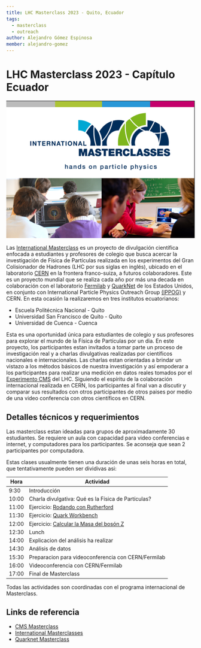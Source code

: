 ```yaml
---
title: LHC Masterclass 2023 - Quito, Ecuador
tags:
  - masterclass
  - outreach
author: Alejandro Gómez Espinosa
member: alejandro-gomez
---
```


# LHC Masterclass 2023 - Capítulo Ecuador

![MasterClass](images/Masterclasslogo.png)

Las [International Masterclass](https://physicsmasterclasses.org/) es un proyecto de divulgación científica enfocada a estudiantes y profesores de colegio que busca acercar la investigación de Física de Partículas realizada en los experimentos del Gran Colisionador de Hadrones (LHC por sus siglas en inglés), ubicado en el laboratorio [CERN](https://home.web.cern.ch/) en la frontera franco-suiza, a futuros colaboradores. Este es un proyecto mundial que se realiza cada año por más una decada en colaboración con el laboratorio [Fermilab](https://www.fnal.gov/) y [QuarkNet](https://quarknet.org/content/home-page) de los Estados Unidos, en conjunto con International Particle Physics Outreach Group [(IPPOG)](https://ippog.web.cern.ch/) y CERN. En esta ocasión la realizaremos en tres institutos ecuatorianos:
 - Escuela Politécnica Nacional - Quito
 - Universidad San Francisco de Quito - Quito
 - Universidad de Cuenca - Cuenca 

Esta es una oportunidad única para estudiantes de colegio y sus profesores para explorar el mundo de la Física de Partículas por un dia. En este proyecto, los participantes estan invitados a tomar parte un proceso de investigación real y a charlas divulgativas realizadas por científicos nacionales e internacionales. Las charlas estan orientadas a brindar un vistazo a los métodos básicos de nuestra investigación y así empoderar a los participantes para realizar una medición en datos reales tomados por el [Experimento CMS](https://cms.cern/) del LHC. Siguiendo el espíritu de la colaboración internacional realizada en CERN, los participantes al final van a discutir y comparar sus resultados con otros participantes de otros paises por medio de una video conferencia con otros científicos en CERN.

## Detalles técnicos y requerimientos

Las masterclass estan ideadas para grupos de aproximadamente 30 estudiantes. Se requiere un aula con capacidad para video conferencias e internet, y computadores para los participantes. Se aconseja que sean 2 participantes por computadora.

Estas clases usualmente tienen una duración de unas seis horas en total, que tentativamente pueden ser dividivas asi:

| Hora  | Actividad                                           |
|-------|-----------------------------------------------------|
| 9:30  | Introducción                                        |
| 10:00 | Charla divulgativa: Qué es la Física de Partículas? |
| 11:00 | Ejercicio: [Rodando con Rutherford](https://quarknet.org/data-portfolio/activity/rolling-rutherford)                   |
| 11:30 | Ejercicio: [Quark Workbench](https://quarknet.org/data-portfolio/activity/quark-workbench)                          |
| 12:00 | Ejercicio: [Calcular la Masa del bosón Z](https://quarknet.org/data-portfolio/activity/calculate-z-mass)             |
| 12:30 | Lunch                                               |
| 14:00 | Explicacion del análisis ha realizar                |
| 14:30 | Análisis de datos                                   |
| 15:30 | Preparacion para videoconferencia con CERN/Fermilab |
| 16:00 | Videoconferencia con CERN/Fermilab                  |
| 17:00 | Final de Masterclass                                |

Todas las actividades son coordinadas con el programa internacional de Masterclass.

<!-- ## Fecha propuesta

El proyecto internacional Masterclass tiene fechas para inscribir a instituciones que van desde Febrero a Abril. Como se puede ver en el cronograma, la única restricción es para realizar la videoconferencia con CERN/Fermilab. Conociendo los cronogramas de la EPN, y tomando en cuenta los días propuestos por el proyecto, se podría realizar los dias:
 - Jueves, 23 de marzo 2023
 - Viernes, 24 de marzo 2023
 - Sabado, 25 de marzo 2023
 - Jueves, 28 de marzo 2023
 - **Viernes, 30 de marzo 2023**
 - Sabado, 31 de marzo 2023
 - Viernes, 21 de abril 2023 (dependiendo de la disponibilidad en CERN)
 - Sabado, 22 de abril 2023 (dependiendo de la disponibilidad en CERN)

 __Esteban: Podemos coordinar esto con el colegio Eisntein, enviar invitaciones o hacer una evaluación a participantes y escoger los mejores.Te parece hacer una convocatoria abierta, y si tenemos más de 30 estudiantes, hacemos una evaluación y de ahí sacamos los mejores?__

## Elección de participantes

Este proyecto esta ideado para estudiantes del último año de colegio y sus profesores. Dependiendo de los contactos de la EPN o el departamento de Física con colegios en Quito, si es que los hay, se podria enviar invitaciones para que los colegios elijan a algunos participantes.

Otra posibilidad seria en basar el numero de colegios participantes en los ultimos resultados de la prueba Ser Bachiller, y escojer a los mejores 5 colegios como un premio a su rendimiento.

## Moderadores

Inicialmente los moderadores y ayudantes para este proyecto son:
 - Edy Ayala - Profesor Principal EPN: moderador y organizador.
 - Alejandro Gomez Espinosa - Investigador Invitado ETH-Zurich: moderador y organizador principal.
 - Edgar Carrera - Profesor USFQ: moderador invitado.
 - Pamela Llerena - estudiante EPN: ayudante.
 - Andres Chicaiza - estudiante EPN: ayudante.

Se puede añadir mas ayudantes o moderadores de acuerdo con el interes de otros miembros del departamento de Física. -->

## Links de referencia

 - [CMS Masterclass](https://cms.cern/interact-with-cms/cms-physics-masterclass)
 - [International Masterclasses](https://physicsmasterclasses.org/)
 - [Quarknet Masterclass](https://quarknet.org/content/lhc-masterclass-library-project-map)
